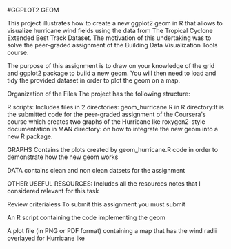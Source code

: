 #GGPLOT2 GEOM

This project illustrates how to create a new ggplot2 geom in R that allows to visualize hurricane wind fields using the data from The Tropical Cyclone Extended Best Track Dataset. The motivation of this undertaking was to solve the peer-graded assignment of the Building Data Visualization Tools course.

The purpose of this assignment is to draw on your knowledge of the grid and ggplot2 package to build a new geom. You will then need to load and tidy the provided dataset in order to plot the geom on a map.

Organization of the Files The project has the following structure:

R scripts: Includes files in 2 directories: geom_hurricane.R in R directory:It is the submitted code for the peer-graded assignment of the Coursera's course which creates two graphs of the Hurricane Ike roxygen2-style documentation in MAN directory: on how to integrate the new geom into a new R package.

GRAPHS Contains the plots created by geom_hurricane.R code in order to demonstrate how the new geom works

DATA contains clean and non clean datsets for the assignment

OTHER USEFUL RESOURCES: Includes all the resources notes that I considered relevant for this task

Review criterialess To submit this assignment you must submit

An R script containing the code implementing the geom

A plot file (in PNG or PDF format) containing a map that has the wind radii overlayed for Hurricane Ike

